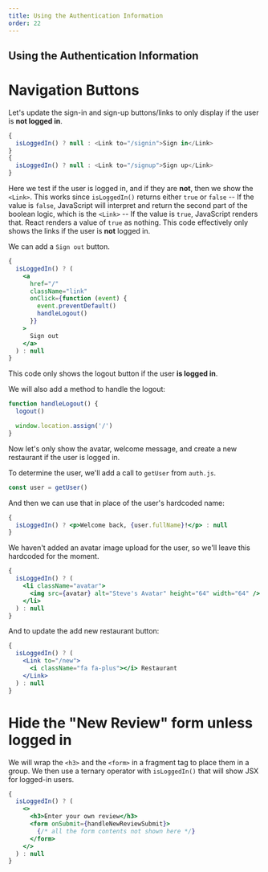 ```yaml
---
title: Using the Authentication Information
order: 22
---
```


## Using the Authentication Information

# Navigation Buttons

Let's update the sign-in and sign-up buttons/links to only display if the user
is **not logged in**.

```jsx
{
  isLoggedIn() ? null : <Link to="/signin">Sign in</Link>
}
{
  isLoggedIn() ? null : <Link to="/signup">Sign up</Link>
}
```

Here we test if the user is logged in, and if they are **not**, then we show the
`<Link>`. This works since `isLoggedIn()` returns either `true` or `false` -- If
the value is `false`, JavaScript will interpret and return the second part of
the boolean logic, which is the `<Link>` -- If the value is `true`, JavaScript
renders that. React renders a value of `true` as nothing. This code effectively
only shows the links if the user is **not** logged in.

We can add a `Sign out` button.

```jsx
{
  isLoggedIn() ? (
    <a
      href="/"
      className="link"
      onClick={function (event) {
        event.preventDefault()
        handleLogout()
      }}
    >
      Sign out
    </a>
  ) : null
}
```

This code only shows the logout button if the user **is logged in**.

We will also add a method to handle the logout:

```typescript
function handleLogout() {
  logout()

  window.location.assign('/')
}
```

Now let's only show the avatar, welcome message, and create a new restaurant if
the user is logged in.

To determine the user, we'll add a call to `getUser` from `auth.js`.

```javascript
const user = getUser()
```

And then we can use that in place of the user's hardcoded name:

```jsx
{
  isLoggedIn() ? <p>Welcome back, {user.fullName}!</p> : null
}
```

We haven't added an avatar image upload for the user, so we'll leave this
hardcoded for the moment.

```jsx
{
  isLoggedIn() ? (
    <li className="avatar">
      <img src={avatar} alt="Steve's Avatar" height="64" width="64" />
    </li>
  ) : null
}
```

And to update the add new restaurant button:

```jsx
{
  isLoggedIn() ? (
    <Link to="/new">
      <i className="fa fa-plus"></i> Restaurant
    </Link>
  ) : null
}
```

# Hide the "New Review" form unless logged in

We will wrap the `<h3>` and the `<form>` in a fragment tag to place them in a
group. We then use a ternary operator with `isLoggedIn()` that will show JSX for
logged-in users.

```jsx
{
  isLoggedIn() ? (
    <>
      <h3>Enter your own review</h3>
      <form onSubmit={handleNewReviewSubmit}>
        {/* all the form contents not shown here */}
      </form>
    </>
  ) : null
}
```

<!-- Adds user interface to show sign up, sign in, logout and user's name -->
<GithubCommitViewer repo="suncoast-devs/TacoTuesday" commit="ac47d10d493c28666474678cc9b3c51ca55e9f55"/>

